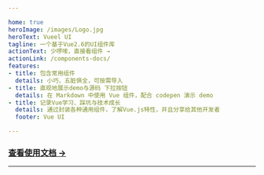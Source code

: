 ```yaml
---

home: true
heroImage: /images/Logo.jpg
heroText: Vueel UI
tagline: 一个基于Vue2.6的UI组件库
actionText: 少啰嗦，直接看组件 →
actionLink: /components-docs/
features:
- title: 包含常用组件
  details: 小巧，五脏俱全，可按需导入
- title: 直观地展示demo与源码 下拉按钮
  details: 在 Markdown 中使用 Vue 组件，配合 codepen 演示 demo
- title: 记录Vue学习、踩坑与技术成长
  details: 通过封装各种通用组件，了解Vue.js特性，并且分享给其他开发者
  footer: Vue UI

---
```


### [查看使用文档 →](/introduction/)


<Vssue title="First Issue"/>

---
